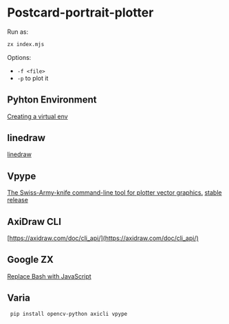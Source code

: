 # Postcard-portrait-plotter

Run as:

```bash
zx index.mjs
```

Options:

* `-f <file>`
* `-p` to plot it

## Pyhton Environment

[Creating a virtual env](https://packaging.python.org/en/latest/guides/installing-using-pip-and-virtual-environments/#creating-a-virtual-environment)

## linedraw

[linedraw](https://github.com/LingDong-/linedraw)

## Vpype

[The Swiss-Army-knife command-line tool for plotter vector graphics.](https://github.com/abey79/vpype)
[stable release](https://vpype.readthedocs.io/en/stable/install.html)

## AxiDraw CLI

[https://axidraw.com/doc/cli_api/](https://axidraw.com/doc/cli_api/)

## Google ZX

[Replace Bash with JavaScript](https://github.com/google/zx)

## Varia

```bash
 pip install opencv-python axicli vpype
```
